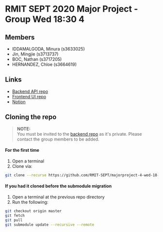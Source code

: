 # RMIT SEPT 2020 Major Project - Group Wed 18:30 4

## Members
* IDDAMALGODA, Minura (s3633025)
* Jin, Mingjie (s3713737)
* BOC, Nathan (s3717205)
* HERNANDEZ, Chloe (s3664619)

## Links
* [Backend API repo](https://github.com/RMIT-SEPT/majorproject-4-wed-18-30-4-backend)
* [Frontend UI repo](https://github.com/RMIT-SEPT/majorproject-4-wed-18-30-4-frontend)
* [Notion](https://www.notion.so/Product-Backlog-2499d460daba413f9fab107a28d618de)

## Cloning the repo
> **NOTE:**<br>
> You must be invited to the [backend repo](https://github.com/SEPT-WED-1830-G4/booking_api_backend) as it's private. Please contact the group members to be added.
#### For the first time
1. Open a terminal
2. Clone via:<br>
```bash
git clone --recurse https://github.com/RMIT-SEPT/majorproject-4-wed-18-30-4
```

#### If you had it cloned before the submodule migration
1. Open a terminal at the previous repo directory
2. Run the following:<br>
```bash
git checkout origin master
git fetch
git pull
git submodule update --recursive --remote
```
